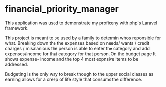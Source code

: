 # financial_priority_manager

This application was used to demonstrate my proficeny with php's Laravel framework. 



This project is meant to be used by a family to determin whos reponsible for what. 
Breaking down the the expenses based on needs/ wants / credit charges / misalanious the person is able to enter the category and add expenses/income for that category for that person. 
On the budget page It shows expense- income and the top 4 most expnsive items to be addressed.


Budgeting is the only way to break though to the upper social classes as earning allows for a creep of life style that consums the difference.

